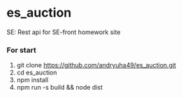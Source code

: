 # es_auction
SE: Rest api for SE-front homework site 

### For start

1. git clone https://github.com/andryuha49/es_auction.git
2. cd es_auction
3. npm install
4. npm run -s build && node dist
